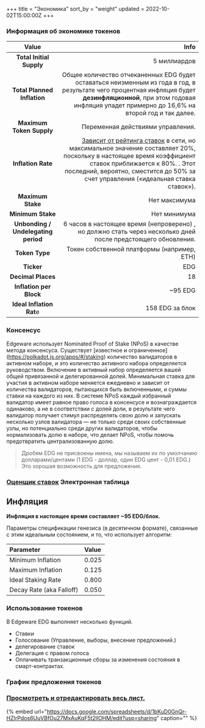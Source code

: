 +++
title = "Экономика"
sort_by = "weight"
updated = 2022-10-02T15:00:00Z
+++

### Информация об экономике токенов

| Value                               | Info                                                                                                                                                                                                                                                                                                                                                   |
|:-----------------------------------:| ------------------------------------------------------------------------------------------------------------------------------------------------------------------------------------------------------------------------------------------------------------------------------------------------------------------------------------------------------:|
| **Total Initial Supply**            | 5 миллиардов                                                                                                                                                                                                                                                                                                                                           |
| **Total Planned Inflation**         | Общее количество отчеканенных EDG будет оставаться неизменным из года в год, в результате чего процентная инфляция будет **дезинфляционной**, при этом годовая инфляция упадет примерно до 16,6% на второй год и так далее.                                                                                                                            |
| **Maximum Token Supply**            | Переменная действиями управления.                                                                                                                                                                                                                                                                                                                      |
| **Inflation Rate**                  | [Зависит от рейтинга ставок](https://docs.google.com/spreadsheets/d/1QCs1KgGGAEIDugOHHD6n8kI4UG2v5nO_DwXt-D8El4A/edit#gid=494484132) в сети, но максимальное значение составляет 20%, поскольку в настоящее время коэффициент ставок приближается к 80%. . Этот последний, вероятно, сместится до 50% за счет управления («идеальная ставка ставок»\). |
| **Maximum Stake**                   | Нет максимума                                                                                                                                                                                                                                                                                                                                          |
| **Minimum Stake**                   | Нет минимума                                                                                                                                                                                                                                                                                                                                           |
| **Unbonding / Undelegating period** | 6 часов в настоящее время \(непроверено\) , но должно стать через несколько дней после предстоящего обновления.                                                                                                                                                                                                                                        |
| **Token Type**                      | Токен собственной платформы \(например, ETH\)                                                                                                                                                                                                                                                                                                          |
| **Ticker**                          | EDG                                                                                                                                                                                                                                                                                                                                                    |
| **Decimal Places**                  | 18                                                                                                                                                                                                                                                                                                                                                     |
| **Inflation per Block**             | ~95 EDG                                                                                                                                                                                                                                                                                                                                                |
| **Ideal Inflation Rat**e            | 158 EDG за блок                                                                                                                                                                                                                                                                                                                                        |

### Консенсус

Edgeware использует Nominated Proof of Stake \(NPoS\) в качестве метода консенсуса. Существует [известное и ограниченное] (https://polkadot.js.org/apps/#/staking) количество валидаторов в активном наборе, и это количество активного набора определяется руководством. Включение в активный набор определяется вашей общей привязанной и делегированной долей. Минимальная ставка для участия в активном наборе меняется ежедневно и зависит от количества валидаторов, пытающихся быть включенными, и суммы ставки на каждого из них. В системе NPoS каждый избранный валидатор имеет равное право голоса в консенсусе и вознаграждается одинаково, а не в соответствии с долей доли, в результате чего валидатор получает стимул распределять свою долю и запускать несколько узлов валидатора — не только среди своих собственные узлы, но потенциально среди других валидаторов, чтобы нормализовать долю в наборе, что делает NPoS, чтобы помочь предотвратить централизованную долю.

>Дробям EDG не присвоены имена, мы называем их по умолчанию долларами/центами \(1 EDG - доллар, один EDG цент - 0,01 EDG.\) Это хорошая возможность для предложения.

### [Оценщик ставок](https://docs.google.com/spreadsheets/d/1VlzTUDESbbfOggMRz3GyE9-VqR9MlOhNuoekBboKvLw/edit?usp=sharing) Электронная таблица

## Инфляция

**Инфляция в настоящее время составляет ~95 EDG/блок.**

Параметры спецификации генезиса \(в десятичном формате\), связанные с этим идеальным состоянием, и то, что использует алгоритм:

| Parameter                  | Value |
|:-------------------------- |:----- |
| Minimum Inflation          | 0.025 |
| Maximum Inflation          | 0.125 |
| Ideal Staking Rate         | 0.800 |
| Decay Rate \(aka Falloff\) | 0.050 |

### Использование токенов

В Edgeware EDG выполняет несколько функций.

- Ставки
- Голосование \(Управление, выборы, внесение предложений.\)
- делегирование ставок
- Делегация с правом голоса
- Оплачивать транзакционные сборы за изменения состояния в смарт-контрактах.

### График предложения токенов

### [Просмотреть и отредактировать весь лист.](https://docs.google.com/spreadsheets/d/1bKuD0GnQr-HZIrPdos6UuVBfOu27MxAuKqF5t2llOHM/edit)

{% embed url="https://docs.google.com/spreadsheets/d/1bKuD0GnQr-HZIrPdos6UuVBfOu27MxAuKqF5t2llOHM/edit?usp=sharing" caption="" %}
